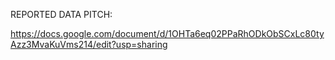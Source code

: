 REPORTED DATA PITCH: 

https://docs.google.com/document/d/1OHTa6eq02PPaRhODkObSCxLc80tyAzz3MvaKuVms214/edit?usp=sharing


